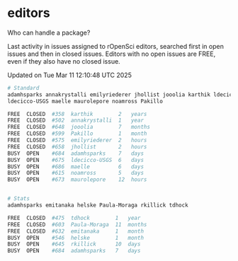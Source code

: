 # editors

Who can handle a package?

Last activity in issues assigned to rOpenSci editors, searched first in open
issues and then in closed issues. Editors with no open issues are FREE, even if
they also have no closed issue.


Updated on Tue Mar 11 12:10:48 UTC 2025

```bash
# Standard
adamhsparks annakrystalli emilyriederer jhollist jooolia karthik ldecicco
ldecicco-USGS maelle maurolepore noamross Pakillo

FREE  CLOSED  #358  karthik        2   years
FREE  CLOSED  #502  annakrystalli  1   year
FREE  CLOSED  #648  jooolia        7   months
FREE  CLOSED  #599  Pakillo        1   month
FREE  CLOSED  #575  emilyriederer  2   hours
FREE  CLOSED  #658  jhollist       2   hours
BUSY  OPEN    #684  adamhsparks    7   days
BUSY  OPEN    #675  ldecicco-USGS  6   days
BUSY  OPEN    #686  maelle         6   days
BUSY  OPEN    #615  noamross       5   days
BUSY  OPEN    #673  maurolepore    12  hours


# Stats
adamhsparks emitanaka helske Paula-Moraga rkillick tdhock

FREE  CLOSED  #475  tdhock        1   year
FREE  CLOSED  #603  Paula-Moraga  11  months
FREE  CLOSED  #632  emitanaka     1   month
BUSY  OPEN    #546  helske        1   month
BUSY  OPEN    #645  rkillick      10  days
BUSY  OPEN    #684  adamhsparks   7   days
```
